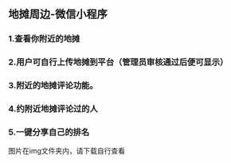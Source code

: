 ##  地摊周边-微信小程序
### 1.查看你附近的地摊
### 2.用户可自行上传地摊到平台（管理员审核通过后便可显示）
### 3.附近的地摊评论功能。
### 4.约附近地摊评论过的人
### 5.一键分享自己的排名
图片在img文件夹内，请下载自行查看
